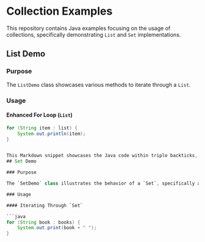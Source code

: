 # Collection Examples

This repository contains Java examples focusing on the usage of collections, specifically demonstrating `List` and `Set` implementations.

## List Demo

### Purpose

The `ListDemo` class showcases various methods to iterate through a `List`.

### Usage

#### Enhanced For Loop (`List`)

```java
for (String item : list) {
    System.out.println(item);
}


This Markdown snippet showcases the Java code within triple backticks, followed by an explanatory comment. You can then proceed with the next section of your README after the comment, continuing with any additional content or sections you'd like to include.
## Set Demo

### Purpose

The `SetDemo` class illustrates the behavior of a `Set`, specifically a `HashSet`, where duplicate elements are not allowed.

### Usage

#### Iterating Through `Set`

```java
for (String book : books) {
    System.out.print(book + " ");
}

